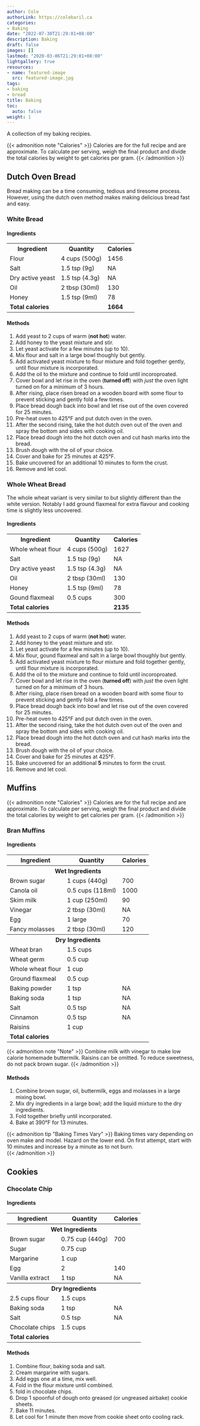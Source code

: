 ```yaml
---
author: Cole
authorLink: https://colebaril.ca
categories:
- Baking
date: "2022-07-30T21:29:01+08:00"
description: Baking
draft: false
images: []
lastmod: "2020-03-06T21:29:01+08:00"
lightgallery: true
resources:
- name: featured-image
  src: featured-image.jpg
tags:
- baking
- bread
title: Baking
toc:
  auto: false
weight: 1
---
```


A collection of my baking recipies. 

<!--more-->

{{< admonition note "Calories" >}}
Calories are for the full recipe and are approximate. To calculate per serving, weigh the final product and divide the total calories by weight to get calories per gram.
{{< /admonition >}} 

## Dutch Oven Bread 

Bread making can be a time consuming, tedious and tiresome process. However, using the dutch oven method makes making delicious bread fast and easy. 

### White Bread 


#### Ingredients

<table>
  <tr>
    <th>Ingredient</th>
    <th>Quantity</th>
    <th>Calories</th>
  </tr>
  <tr>
    <td>Flour</td>
    <td>4 cups (500g)</td>
    <td>1456</td>
  </tr>
    <tr>
    <td>Salt</td>
    <td>1.5 tsp (9g)</td>
    <td>NA</td>
  </tr>
    </tr>
    <tr>
    <td>Dry active yeast</td>
    <td>1.5 tsp (4.3g)</td>
    <td>NA</td>
  </tr>
    <tr>
    <td>Oil</td>
    <td>2 tbsp (30ml)</td>
    <td>130</td>
  </tr>
    <tr>
    <td>Honey</td>
    <td>1.5 tsp (9ml)</td>
    <td>78</td>
  </tr>
  <tr>
    <td colspan="2"><strong>Total calories</strong></td>
    <td><strong>1664</strong></td>
  </tr>
</table>

#### Methods

1. Add yeast to 2 cups of warm (**not hot**) water. 
2. Add honey to the yeast mixture and stir. 
3. Let yeast activate for a few minutes (up to 10).
4. Mix flour and salt in a large bowl thoughly but gently.
5. Add activated yeast mixture to flour mixture and fold together gently, until flour mixture is incorporated. 
6. Add the oil to the mixture and continue to fold until incoroproated. 
7. Cover bowl and let rise in the oven (**turned off**) with *just* the oven light turned on for a minimum of 3 hours.
8. After rising, place risen bread on a wooden board with some flour to prevent sticking and gently fold a few times.
9. Place bread dough back into bowl and let rise out of the oven covered for 25 minutes.
10. Pre-heat oven to 425°F and put dutch oven in the oven. 
11. After the second rising, take the hot dutch oven out of the oven and spray the bottom and sides with cooking oil. 
12. Place bread dough into the hot dutch oven and cut hash marks into the bread. 
13. Brush dough with the oil of your choice. 
14. Cover and bake for 25 minutes at 425°F. 
15. Bake uncovered for an additional 10 minutes to form the crust. 
16. Remove and let cool. 

### Whole Wheat Bread 

The whole wheat variant is very similar to but slightly different than the white version. Notably I add ground flaxmeal for extra flavour and cooking time is slightly less uncovered.

#### Ingredients

<table>
  <tr>
    <th>Ingredient</th>
    <th>Quantity</th>
    <th>Calories</th>
  </tr>
  <tr>
    <td>Whole wheat flour</td>
    <td>4 cups (500g)</td>
    <td>1627</td>
  </tr>
    <tr>
    <td>Salt</td>
    <td>1.5 tsp (9g)</td>
    <td>NA</td>
  </tr>
    </tr>
    <tr>
    <td>Dry active yeast</td>
    <td>1.5 tsp (4.3g)</td>
    <td>NA</td>
  </tr>
    <tr>
    <td>Oil</td>
    <td>2 tbsp (30ml)</td>
    <td>130</td>
  </tr>
    <tr>
    <td>Honey</td>
    <td>1.5 tsp (9ml)</td>
    <td>78</td>
  </tr>
  <tr>
    <td>Gound flaxmeal</td>
    <td>0.5 cups</td>
    <td>300</td>
  </tr>
  <tr>
    <td colspan="2"><strong>Total calories</strong></td>
    <td><strong>2135</strong></td>
  </tr>
</table>


#### Methods

1. Add yeast to 2 cups of warm (**not hot**) water. 
2. Add honey to the yeast mixture and stir. 
3. Let yeast activate for a few minutes (up to 10).
4. Mix flour, gound flaxmeal and salt in a large bowl thoughly but gently.
5. Add activated yeast mixture to flour mixture and fold together gently, until flour mixture is incorporated. 
6. Add the oil to the mixture and continue to fold until incoroproated. 
7. Cover bowl and let rise in the oven (**turned off**) with *just* the oven light turned on for a minimum of 3 hours.
8. After rising, place risen bread on a wooden board with some flour to prevent sticking and gently fold a few times.
9. Place bread dough back into bowl and let rise out of the oven covered for 25 minutes.
10. Pre-heat oven to 425°F and put dutch oven in the oven. 
11. After the second rising, take the hot dutch oven out of the oven and spray the bottom and sides with cooking oil. 
12. Place bread dough into the hot dutch oven and cut hash marks into the bread. 
13. Brush dough with the oil of your choice. 
14. Cover and bake for 25 minutes at 425°F. 
15. Bake uncovered for an additional **5** minutes to form the crust. 
16. Remove and let cool. 


## Muffins

{{< admonition note "Calories" >}}
Calories are for the full recipe and are approximate. To calculate per serving, weigh the final product and divide the total calories by weight to get calories per gram.
{{< /admonition >}} 

### Bran Muffins 

#### Ingredients 

<table>
  <tr>
    <th>Ingredient</th>
    <th>Quantity</th>
    <th>Calories</th>
  </tr>
  <tr>
    <th colspan="3">Wet Ingredients</th>
  </tr>
  <tr>
    <td>Brown sugar</td>
    <td>1 cups (440g)</td>
    <td>700</td>
  </tr>
    <tr>
    <td>Canola oil</td>
    <td>0.5 cups (118ml)</td>
    <td>1000</td>
  </tr>
    </tr>
    <tr>
    <td>Skim milk</td>
    <td>1 cup (250ml)</td>
    <td>90</td>
  </tr>
    <tr>
    <td>Vinegar</td>
    <td>2 tbsp (30ml)</td>
    <td>NA</td>
  </tr>
    <tr>
    <td>Egg</td>
    <td>1 large</td>
    <td>70</td>
  </tr>
  <tr>
    <td>Fancy molasses</td>
    <td>2 tbsp (30ml)</td>
    <td>120</td>
  </tr>
<tr>
    <th colspan="3">Dry Ingredients</th>
  </tr>
 <tr>
    <td>Wheat bran</td>
    <td>1.5 cups</td>
    <td></td>
  </tr>
 <tr>
    <td>Wheat germ</td>
    <td>0.5 cup</td>
    <td></td>
  </tr>
 <tr>
    <td>Whole wheat flour</td>
    <td>1 cup</td>
    <td></td>
  </tr>
 <tr>
    <td>Ground flaxmeal</td>
    <td>0.5 cup</td>
    <td></td>
  </tr>
 <tr>
    <td>Baking powder</td>
    <td>1 tsp</td>
    <td>NA</td>
  </tr>
 <tr>
    <td>Baking soda</td>
    <td>1 tsp</td>
    <td>NA</td>
  </tr>
 <tr>
    <td>Salt</td>
    <td>0.5 tsp</td>
    <td>NA</td>
  </tr>
 <tr>
    <td>Cinnamon</td>
    <td>0.5 tsp</td>
    <td>NA</td>
  </tr>
 <tr>
    <td>Raisins</td>
    <td>1 cup</td>
    <td></td>
  </tr>
  <tr>
    <td colspan="2"><strong>Total calories</strong></td>
    <td><strong></strong></td>
  </tr>
</table>

{{< admonition note "Note" >}}
Combine milk with vinegar to make low calorie homemade buttermilk. Raisins can be omitted. To reduce sweetness, do not pack brown sugar. 
{{< /admonition >}} 

#### Methods 

1. Combine brown sugar, oil, buttermilk, eggs and molasses in a large mixing bowl. 
2. Mix dry ingredients in a large bowl; add the liquid mixture to the dry ingredients. 
3. Fold together briefly until incorporated. 
4. Bake at 390°F for 13 minutes. 

{{< admonition tip "Baking Times Vary" >}}
Baking times vary depending on oven make and model. Hazard on the lower end. On first attempt, start with 10 minutes and increase by a minute as to not burn.  
{{< /admonition >}} 

## Cookies 

### Chocolate Chip

#### Ingredients 

<table>
  <tr>
    <th>Ingredient</th>
    <th>Quantity</th>
    <th>Calories</th>
  </tr>
  <tr>
    <th colspan="3">Wet Ingredients</th>
  </tr>
  <tr>
    <td>Brown sugar</td>
    <td>0.75 cup (440g)</td>
    <td>700</td>
  </tr>
    <tr>
    <td>Sugar</td>
    <td>0.75 cup</td>
    <td></td>
  </tr>
    <tr>
    <td>Margarine</td>
    <td>1 cup</td>
    <td></td>
  </tr>
    </tr>
    <tr>
    <td>Egg</td>
    <td>2</td>
    <td>140</td>
<tr>
 </tr>
    <tr>
    <td>Vanilla extract</td>
    <td>1 tsp</td>
    <td>NA</td>
<tr>
    <th colspan="3">Dry Ingredients</th>
  </tr>
 <tr>
    <td>2.5 cups flour</td>
    <td>1.5 cups</td>
    <td></td>
  </tr>
 <tr>
    <td>Baking soda</td>
    <td>1 tsp</td>
    <td>NA</td>
  </tr>
 <tr>
    <td>Salt</td>
    <td>0.5 tsp</td>
    <td>NA</td>
  </tr>
 <tr>
    <td>Chocolate chips</td>
    <td>1.5 cups</td>
    <td></td>
  </tr>
    <td colspan="2"><strong>Total calories</strong></td>
    <td><strong></strong></td>
  </tr>
</table>

#### Methods 

1. Combine flour, baking soda and salt. 
2. Cream margarine with sugars. 
3. Add eggs one at a time, mix well. 
4. Fold in the flour mixture until combined. 
5. fold in chocolate chips. 
6. Drop 1 spoonful of dough onto greased (or ungreased airbake) cookie sheets. 
7. Bake 11 minutes. 
6. Let cool for 1 minute then move from cookie sheet onto cooling rack.


